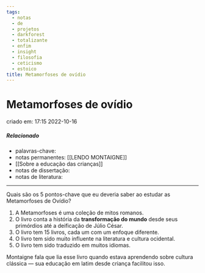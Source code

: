 ```yaml
---
tags:
  - notas
  - de
  - projetos
  - darkforest
  - totalizante
  - enfim
  - insight
  - filosofia
  - ceticismo
  - estoico
title: Metamorfoses de ovídio
---
```

# Metamorfoses de ovídio
criado em: 17:15 2022-10-16

##### Relacionado
- palavras-chave: 
- notas permanentes: [[LENDO MONTAIGNE]]
- [[Sobre a educação das crianças]]
- notas de dissertação:
- notas de literatura: 

---
Quais são os 5 pontos-chave que eu deveria saber ao estudar as Metamorfoses de Ovídio?

1. A Metamorfoses é uma coleção de mitos romanos.
2. O livro conta a história da **transformação do mundo** desde seus primórdios até a deificação de Júlio César.
3. O livro tem 15 livros, cada um com um enfoque diferente.
4. O livro tem sido muito influente na literatura e cultura ocidental.
5. O livro tem sido traduzido em muitos idiomas.

Montaigne fala que lia esse livro quando estava aprendendo sobre cultura clássica — sua educação em latim desde criança facilitou isso. 

